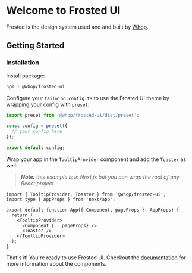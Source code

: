 # Welcome to Frosted UI

Frosted is the design system used and and built by [Whop](https://whop.com). 

## Getting Started

### Installation

Install package:
```zsh
npm i @whop/frosted-ui
```

Configure your `tailwind.config.ts` to use the Frosted UI theme by wrapping your config with `preset`:

```ts
import preset from '@whop/frosted-ui/dist/preset';

const config = preset({
  // your config here
});

export default config;
```

Wrap your app in the `TooltipProvider` component and add the `Toaster` as well:

> _**Note:** this example is in Next.js but you can wrap the root of any React project._

```tsx
import { TooltipProvider, Toaster } from '@whop/frosted-ui';
import type { AppProps } from 'next/app';

export default function App({ Component, pageProps }: AppProps) {
  return (
    <TooltipProvider>
      <Component {...pageProps} />
      <Toaster />
    </TooltipProvider>
  );
}
```

That's it! You're ready to use Frosted UI. Checkout the [documentation](https://storybook.whop.com) for more information about the components.